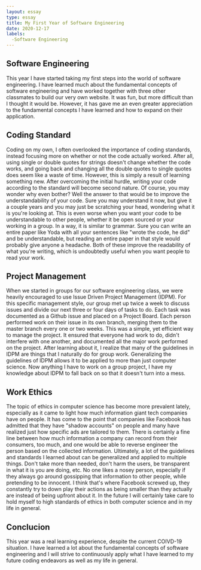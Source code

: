 ```yaml
---
layout: essay
type: essay
title: My First Year of Software Engineering
date: 2020-12-17
labels:
  -Software Engineering
---
```


## Software Engineering
This year I have started taking my first steps into the world of software engineering. I have learned much about the fundamental concepts of software engineering and have worked together with three other classmates to build our very own website. It was fun, but more difficult than I thought it would be. However, it has gave me an even greater appreciation to the fundamental concepts I have learned and how to expand on their application.

## Coding Standard
Coding on my own, I often overlooked the importance of coding standards, instead focusing more on whether or not the code actually worked. After all, using single or double quotes for strings doesn't change whether the code works, and going back and changing all the double quotes to single quotes does seem like a waste of time. However, this is simply a result of learning something new. After overcoming the initial hurdle, writing your code according to the standard will become second nature. Of course, you may wonder why even bother? Well the answer to that would be to improve the understandability of your code. Sure you may understand it now, but give it a couple years and you may just be scratching your head, wondering what it is you're looking at. This is even worse when you want your code to be understandable to other people, whether it be open sourced or your working in a group. In a way, it is similar to grammar. Sure you can write an entire paper like Yoda with all your sentences like "wrote the code, he did" and be understandable, but reading an entire paper in that style would probably give anyone a headache. Both of these improve the readability of what you're writing, which is undoubtedly useful when you want people to read your work.

## Project Management
When we started in groups for our software engineering class, we were heavily encouraged to use Issue Driven Project Management (IDPM). For this specific management style, our group met up twice a week to discuss issues and divide our next three or four days of tasks to do. Each task was documented as a Github issue and placed on a Project Board. Each person performed work on their issue in its own branch, merging them to the master branch every one or two weeks. This was a simple, yet efficient way to manage the project. It ensured that everyone had work to do, didn't interfere with one another, and documented all the major work performed on the project. After learning about it, I realize that many of the guidelines in IDPM are things that I naturally do for group work. Generalizing the guidelines of IDPM allows it to be applied to more than just computer science. Now anything I have to work on a group project, I have my knowledge about IDPM to fall back on so that it doesn't turn into a mess.  

## Work Ethics
The topic of ethics in computer science has become more prevalent lately, especially as it came to light how much information giant tech companies have on people. It has come to the point that companies like Facebook has admitted that they have "shadow accounts" on people and many have realized just how specific ads are tailored to them. There is certainly a fine line between how much information a company can record from their consumers, too much, and one would be able to reverse engineer the person based on the collected information. Ultimately, a lot of the guidelines and standards I learned about can be generalized and applied to multiple things. Don't take more than needed, don't harm the users, be transparent in what it is you are doing, etc. No one likes a nosey person, especially if they always go around gossipping that information to other people, while pretending to be innocent. I think that's where Facebook screwed up, they constantly try to down play their actions as being smaller than they actually are instead of being upfront about it. In the future I will certainly take care to hold myself to high standards of ethics in both computer science and in my life in general. 

## Conclucion
This year was a real learning experience, despite the current COIVD-19 situation. I have learned a lot about the fundamental concepts of software engineering and I will strive to continuously apply what I have learned to my future coding endeavors as well as my life in general. 
